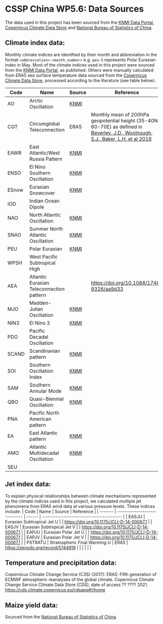# CSSP China WP5.6: Data Sources

The data used in this project has been sourced from the [KNMI Data Portal](https://climexp.knmi.nl/selectindex.cgi), [Copernicus Climate Data Store](https://cds.climate.copernicus.eu/cdsapp#!/home) and [National Bureau of Statistics of China](http://www.stats.gov.cn/english/).

## Climate index data:
Monthly climate indices are identified by their month and abbreviation in the format `<abbreviation>-<month_number>` e.g. `peu-5` represents Polar Eurasian index in May. Most of the climate indices used in this project were sourced from the [KNMI Data Portal](https://climexp.knmi.nl/selectindex.cgi), as published. Others were manually calculated from ERA5 sea surface temperature data sourced from the [Copernicus Climate Data Store](https://cds.climate.copernicus.eu/cdsapp#!/home), processed according to the literature (see table below).

| Code  | Name                                     | Source                                                                                        | Reference                                |
| ----- | ---------------------------------------- | --------------------------------------------------------------------------------------------- | ---------------------------------------- |
| AO    | Arctic Oscillation                       | [KNMI](https://climexp.knmi.nl/getindices.cgi?WMO=NCEPData/cpc_ao&STATION=AO_CPC)             |                                          |
| CGT   | Circumglobal Teleconnection              | ERA5                                                                                          | Monthly mean of 200hPa geopotential height (35-40N, 60-70E) as defined in [Beverley, J.D., Woolnough, S.J., Baker, L.H. et al 2018](https://doi.org/10.1007/s00382-018-4371-4)                                |
| EAWR  | East Atlantic/West Russia Pattern        | [KNMI](https://climexp.knmi.nl/getindices.cgi?WMO=NCEPData/cpc_ea_wr&STATION=CPC_EA/WR)                                                                                            |                                          |
| ENSO  | El Nino Southern Oscillation             | [KNMI](https://climexp.knmi.nl/getindices.cgi?WMO=UKMOData/hadisst1_nino3.4a&STATION=NINO3.4) |                                          |
| ESnow | Eurasian Snowcover                       |  [KNMI](https://climexp.knmi.nl/getindices.cgi?WMO=RutgersData/eurasia_snow&STATION=Eurasia_snow_cover)                                                                                             |                                          |
| IOD   | Indian Ocean Dipole                      |                                                                                               |                                          |
| NAO   | North Atlantic Oscillation               | [KNMI](https://climexp.knmi.nl/getindices.cgi?WMO=CRUData/nao&STATION=NAO-Gibraltar)          |                                          |
| SNAO  | Summer North Atlantic Oscillation        | [KNMI](https://climexp.knmi.nl/getindices.cgi?WMO=NCEPData/cpc_sca&STATION=CPC_SCA)           |                                          |
| PEU   | Polar Eurasian                           | [KNMI](https://climexp.knmi.nl/getindices.cgi?WMO=NCEPData/cpc_pol&STATION=CPC_POL)           |                                          |
| WPSH  | West Pacific Subtropical High            |                                                                                               |                                          |
| AEA   | Atlantic Eurasian Teleconnection pattern |                                                                                               | https://doi.org/10.1088/1748-9326/aa9d33 |
| MJO   | Madden-Julian Oscillation                | [KNMI](https://climexp.knmi.nl/getindices.cgi?WMO=NCEPData/cpc_mjo01_mean12&STATION=MJO_01)   |                                          |
| NIN3  | El Nino 3                                | [KNMI](https://climexp.knmi.nl/getindices.cgi?WMO=UKMOData/hadisst1_nino3a&STATION=NINO3)     |                                          |
| PDO   | Pacific Decadal Oscillation              |                                                                                               |                                          |
| SCAND | Scandinavian pattern                     | [KNMI](https://climexp.knmi.nl/getindices.cgi?WMO=NCEPData/cpc_sca&STATION=CPC_SCA)           |                                          |
| SOI   | Southern Oscillation Index               | [KNMI](https://climexp.knmi.nl/getindices.cgi?WMO=NCEPData/cpc_soi&STATION=SOI)               |                                          |
| SAM   | Southern Annular Mode                    | [KNMI](https://climexp.knmi.nl/getindices.cgi?WMO=BASData/bas_sam&STATION=BAS_SAM)            |                                          |
| QBO   | Quasi-Biennial Oscillation               | [KNMI](https://climexp.knmi.nl/getindices.cgi?WMO=NCEPNCAR40/nqbo&STATION=CDC_QBO)            |                                          |
| PNA   | Pacific North American pattern           |                                                                                               |                                          |
| EA    | East Atlantic pattern                    | [KNMI](https://climexp.knmi.nl/getindices.cgi?WMO=NCEPData/cpc_ea&STATION=CPC_EA)             |                                          |
| AMO   | Atlantic Multidecadal Oscillation        | [KNMI](https://climexp.knmi.nl/getindices.cgi?WMO=UKMOData/amo_hadsst_ts&STATION=AMO_hadsst)  |                                          |
| SEU   |                                          |                                                                                               |                                          |



## Jet index data:
To explain physical relationships between climate mechanisms represented by the climate indices used in this project, we calculated multiple jet phenomena from ERA5 wind data at various pressure levels. These indices include:
| Code    | Name                          | Source | Reference                                 |
| ------- | ----------------------------- | ------ | ----------------------------------------- |
| EASJU   | Eurasian Subtropical Jet U    |        | https://doi.org/10.1175/JCLI-D-14-00067.1 |
| EASJV   | Eurasian Subtropical Jet V    |        | https://doi.org/10.1175/JCLI-D-14-00067.1 |
| EAPJU   | Eurasian Polar Jet U          |        | https://doi.org/10.1175/JCLI-D-14-00067.1 |
| EAPJV   | Eurasian Polar Jet V          |        | https://doi.org/10.1175/JCLI-D-14-00067.1 |
| PSTRATU | Stratospheric Final Warming U | ERA5   | https://zenodo.org/record/5744919         |
|         |                               |        |                                           |




## Temperature and precipitation data:
Copernicus Climate Change Service (C3S) (2017): ERA5: Fifth generation of ECMWF atmospheric reanalyses of the global climate. Copernicus Climate Change Service Climate Data Store (CDS), date of access ?? ???? 2021. https://cds.climate.copernicus.eu/cdsapp#!/home

## Maize yield data:
Sourced from the [National Bureau of Statistics of China](http://www.stats.gov.cn/english/).


